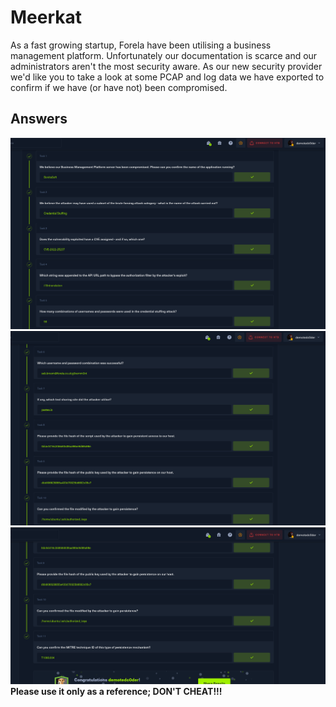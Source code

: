 # Meerkat

As a fast growing startup, Forela have been utilising a business management platform. Unfortunately our documentation is scarce and our administrators aren't the most security aware. As our new security provider we'd like you to take a look at some PCAP and log data we have exported to confirm if we have (or have not) been compromised.

## Answers

<img src="./assets/images/Capture1.PNG">
<img src="./assets/images/Capture2.PNG">
<img src="./assets/images/Capture3.PNG">
<b>Please use it only as a reference; DON'T CHEAT!!!</b>
